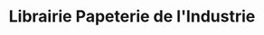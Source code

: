 ---
title: "Librairie Papeterie de l'Industrie"
url: /mirande/librairie-papeterie-de-lindustrie/
shop: livres
---